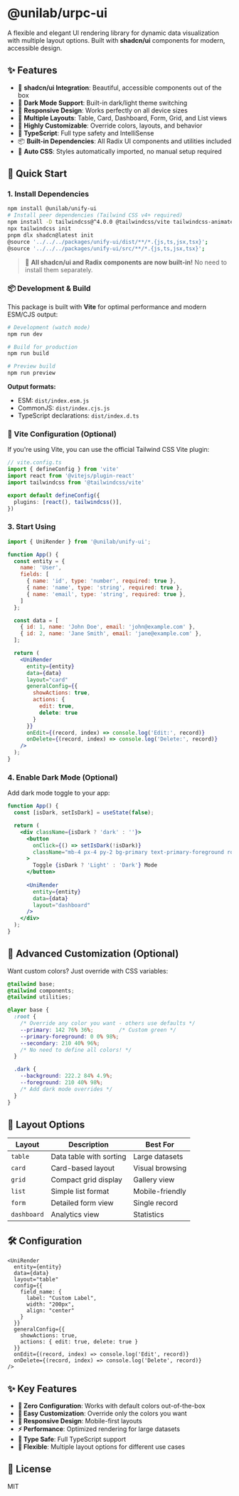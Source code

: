 # @unilab/urpc-ui

A flexible and elegant UI rendering library for dynamic data visualization with multiple layout options. Built with **shadcn/ui** components for modern, accessible design.

## ✨ Features

- 🎨 **shadcn/ui Integration**: Beautiful, accessible components out of the box
- 🌙 **Dark Mode Support**: Built-in dark/light theme switching
- 📱 **Responsive Design**: Works perfectly on all device sizes
- 🎯 **Multiple Layouts**: Table, Card, Dashboard, Form, Grid, and List views
- 🔧 **Highly Customizable**: Override colors, layouts, and behavior
- 🚀 **TypeScript**: Full type safety and IntelliSense
- 📦 **Built-in Dependencies**: All Radix UI components and utilities included
- 🎨 **Auto CSS**: Styles automatically imported, no manual setup required

## 🚀 Quick Start

### 1. Install Dependencies

```bash
npm install @unilab/unify-ui
# Install peer dependencies (Tailwind CSS v4+ required)
npm install -D tailwindcss@^4.0.0 @tailwindcss/vite tailwindcss-animate
npx tailwindcss init
pnpm dlx shadcn@latest init
@source '../../../packages/unify-ui/dist/**/*.{js,ts,jsx,tsx}'; 
@source '../../../packages/unify-ui/src/**/*.{js,ts,jsx,tsx}';
```

> 🎉 **All shadcn/ui and Radix components are now built-in!** No need to install them separately.

### 📦 Development & Build

This package is built with **Vite** for optimal performance and modern ESM/CJS output:

```bash
# Development (watch mode)
npm run dev

# Build for production
npm run build

# Preview build
npm run preview
```

**Output formats:**
- ESM: `dist/index.esm.js`
- CommonJS: `dist/index.cjs.js`
- TypeScript declarations: `dist/index.d.ts`

### 🔧 Vite Configuration (Optional)

If you're using Vite, you can use the official Tailwind CSS Vite plugin:

```typescript
// vite.config.ts
import { defineConfig } from 'vite'
import react from '@vitejs/plugin-react'
import tailwindcss from '@tailwindcss/vite'

export default defineConfig({
  plugins: [react(), tailwindcss()],
})
```

### 3. Start Using

```jsx
import { UniRender } from '@unilab/unify-ui';

function App() {
  const entity = {
    name: 'User',
    fields: [
      { name: 'id', type: 'number', required: true },
      { name: 'name', type: 'string', required: true },
      { name: 'email', type: 'string', required: true },
    ]
  };

  const data = [
    { id: 1, name: 'John Doe', email: 'john@example.com' },
    { id: 2, name: 'Jane Smith', email: 'jane@example.com' },
  ];

  return (
    <UniRender
      entity={entity}
      data={data}
      layout="card"
      generalConfig={{
        showActions: true,
        actions: {
          edit: true,
          delete: true
        }
      }}
      onEdit={(record, index) => console.log('Edit:', record)}
      onDelete={(record, index) => console.log('Delete:', record)}
    />
  );
}
```

### 4. Enable Dark Mode (Optional)

Add dark mode toggle to your app:

```jsx
function App() {
  const [isDark, setIsDark] = useState(false);

  return (
    <div className={isDark ? 'dark' : ''}>
      <button 
        onClick={() => setIsDark(!isDark)}
        className="mb-4 px-4 py-2 bg-primary text-primary-foreground rounded-lg"
      >
        Toggle {isDark ? 'Light' : 'Dark'} Mode
      </button>
      
      <UniRender
        entity={entity}
        data={data}
        layout="dashboard"
      />
    </div>
  );
}
```

## 🎨 Advanced Customization (Optional)

Want custom colors? Just override with CSS variables:

```css
@tailwind base;
@tailwind components;
@tailwind utilities;

@layer base {
  :root {
    /* Override any color you want - others use defaults */
    --primary: 142 76% 36%;        /* Custom green */
    --primary-foreground: 0 0% 98%;
    --secondary: 210 40% 96%;
    /* No need to define all colors! */
  }

  .dark {
    --background: 222.2 84% 4.9%;
    --foreground: 210 40% 98%;
    /* Add dark mode overrides */
  }
}
```

## 📱 Layout Options

| Layout | Description | Best For |
|--------|-------------|----------|
| `table` | Data table with sorting | Large datasets |
| `card` | Card-based layout | Visual browsing |
| `grid` | Compact grid display | Gallery view |
| `list` | Simple list format | Mobile-friendly |
| `form` | Detailed form view | Single record |
| `dashboard` | Analytics view | Statistics |

## 🛠️ Configuration

```tsx
<UniRender
  entity={entity}
  data={data}
  layout="table"
  config={{
    field_name: {
      label: "Custom Label",
      width: "200px",
      align: "center"
    }
  }}
  generalConfig={{
    showActions: true,
    actions: { edit: true, delete: true }
  }}
  onEdit={(record, index) => console.log('Edit', record)}
  onDelete={(record, index) => console.log('Delete', record)}
/>
```

## ✨ Key Features

- **🚀 Zero Configuration**: Works with default colors out-of-the-box
- **🎨 Easy Customization**: Override only the colors you want
- **📱 Responsive Design**: Mobile-first layouts
- **⚡ Performance**: Optimized rendering for large datasets
- **🔧 Type Safe**: Full TypeScript support
- **🎯 Flexible**: Multiple layout options for different use cases

## 📄 License

MIT 